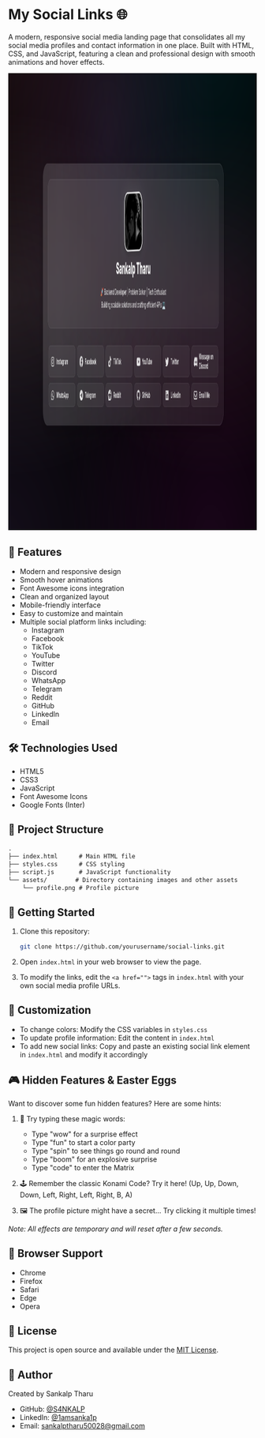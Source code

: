 # My Social Links 🌐

A modern, responsive social media landing page that consolidates all my social media profiles and contact information in one place. Built with HTML, CSS, and JavaScript, featuring a clean and professional design with smooth animations and hover effects.

<img width="1649" height="926" alt="social-link" src="./assets/showcase.png" />

## 🌟 Features

- Modern and responsive design
- Smooth hover animations
- Font Awesome icons integration
- Clean and organized layout
- Mobile-friendly interface
- Easy to customize and maintain
- Multiple social platform links including:
  - Instagram
  - Facebook
  - TikTok
  - YouTube
  - Twitter
  - Discord
  - WhatsApp
  - Telegram
  - Reddit
  - GitHub
  - LinkedIn
  - Email

## 🛠️ Technologies Used

- HTML5
- CSS3
- JavaScript
- Font Awesome Icons
- Google Fonts (Inter)

## 📁 Project Structure

```
.
├── index.html      # Main HTML file
├── styles.css      # CSS styling
├── script.js       # JavaScript functionality
└── assets/        # Directory containing images and other assets
    └── profile.png # Profile picture
```

## 🚀 Getting Started

1. Clone this repository:

   ```bash
   git clone https://github.com/yourusername/social-links.git
   ```

2. Open `index.html` in your web browser to view the page.

3. To modify the links, edit the `<a href="">` tags in `index.html` with your own social media profile URLs.

## 🎨 Customization

- To change colors: Modify the CSS variables in `styles.css`
- To update profile information: Edit the content in `index.html`
- To add new social links: Copy and paste an existing social link element in `index.html` and modify it accordingly

## 🎮 Hidden Features & Easter Eggs

Want to discover some fun hidden features? Here are some hints:

1. 🎯 Try typing these magic words:

   - Type "wow" for a surprise effect
   - Type "fun" to start a color party
   - Type "spin" to see things go round and round
   - Type "boom" for an explosive surprise
   - Type "code" to enter the Matrix

2. 🕹️ Remember the classic Konami Code? Try it here!
   (Up, Up, Down, Down, Left, Right, Left, Right, B, A)

3. 🖼️ The profile picture might have a secret...
   Try clicking it multiple times!

_Note: All effects are temporary and will reset after a few seconds._

## 📱 Browser Support

- Chrome
- Firefox
- Safari
- Edge
- Opera

## 📝 License

This project is open source and available under the [MIT License](LICENSE).

## 👤 Author

Created by Sankalp Tharu

- GitHub: [@S4NKALP](https://github.com/S4NKALP)
- LinkedIn: [@1amsanka1p](https://linkedin.com/in/1amsanka1p)
- Email: sankalptharu50028@gmail.com
